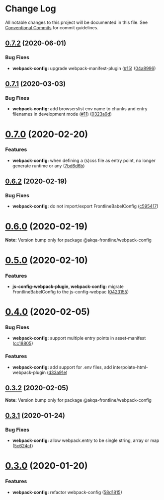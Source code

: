 # Change Log

All notable changes to this project will be documented in this file.
See [Conventional Commits](https://conventionalcommits.org) for commit guidelines.


## [0.7.2](https://github.com/akqa-frontline/frontline/compare/v0.7.1...v0.7.2) (2020-06-01)


### Bug Fixes

* **webpack-config:** upgrade webpack-manifest-plugin ([#15](https://github.com/akqa-frontline/frontline/issues/15)) ([04a8996](https://github.com/akqa-frontline/frontline/commit/04a899659ac1a83569160bc7a5e64b9d6dd99289))






## [0.7.1](https://github.com/akqa-frontline/frontline/compare/v0.7.0...v0.7.1) (2020-03-03)


### Bug Fixes

* **webpack-config:** add browserslist env name to chunks and entry filenames in development mode ([#11](https://github.com/akqa-frontline/frontline/issues/11)) ([0323a9d](https://github.com/akqa-frontline/frontline/commit/0323a9d81dad7814a209a3aafacdf8aa167e6006))





# [0.7.0](https://github.com/akqa-frontline/frontline/compare/v0.6.2...v0.7.0) (2020-02-20)


### Features

* **webpack-config:** when defining a (s)css file as entry point, no longer generate runtime or any ([7bd6d6b](https://github.com/akqa-frontline/frontline/commit/7bd6d6b0418e006cee8700abbf113223e8ce15e8))





## [0.6.2](https://github.com/akqa-frontline/frontline/compare/v0.6.0...v0.6.2) (2020-02-19)


### Bug Fixes

* **webpack-config:** do not import/export FrontlineBabelConfig ([c595417](https://github.com/akqa-frontline/frontline/commit/c595417ed8e166546f58efdf3995b7804c266390))





# [0.6.0](https://github.com/akqa-frontline/frontline/compare/v0.5.0...v0.6.0) (2020-02-19)

**Note:** Version bump only for package @akqa-frontline/webpack-config





# [0.5.0](https://github.com/akqa-frontline/frontline/compare/v0.4.0...v0.5.0) (2020-02-10)


### Features

* **js-config-webpack-plugin, webpack-config:** migrate FrontlineBabelConfig to the js-config-webpac ([0423155](https://github.com/akqa-frontline/frontline/commit/0423155fa97a2071f934906b3262e963fa2d2af1))





# [0.4.0](https://github.com/akqa-frontline/frontline/compare/v0.3.2...v0.4.0) (2020-02-05)


### Bug Fixes

* **webpack-config:** support multiple entry points in asset-manifest ([cc18805](https://github.com/akqa-frontline/frontline/commit/cc18805d314181e446b015c0a419afcfbd1e2621))


### Features

* **webpack-config:** add support for .env files, add interpolate-html-webpack-plugin ([d33a91e](https://github.com/akqa-frontline/frontline/commit/d33a91e99b854ffb9578d49727378321057c6607))





## [0.3.2](https://github.com/akqa-frontline/frontline/compare/v0.3.1...v0.3.2) (2020-02-05)

**Note:** Version bump only for package @akqa-frontline/webpack-config





## [0.3.1](https://github.com/akqa-frontline/frontline/compare/v0.3.0...v0.3.1) (2020-01-24)


### Bug Fixes

* **webpack-config:** allow webpack.entry to be single string, array or map ([5c624cf](https://github.com/akqa-frontline/frontline/commit/5c624cf5839ab1527cae68b1c03863204465f873))





# [0.3.0](https://github.com/akqa-frontline/frontline/compare/v0.2.0...v0.3.0) (2020-01-20)


### Features

* **webpack-config:** refactor webpack-config ([58d1815](https://github.com/akqa-frontline/frontline/commit/58d18159ceff2623858683f27aaa0c562946470d))
